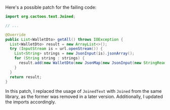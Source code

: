 Here's a possible patch for the failing code:

```java
import org.cactoos.text.Joined;

// ...

@Override
public List<WalletDto> getAll() throws IOException {
  List<WalletDto> result = new ArrayList<>();
  try (InputStream is = url.openStream()) {
    List<String> strings = new JsonInput(is).jsonArray();
    for (String string : strings) {
      result.add(new WalletDto(new JsonMap(new JsonInput(new StringReader(string)))));
    }
  }
  return result;
}
```

In this patch, I replaced the usage of `JoinedText` with `Joined` from the same library, as the former was removed in a later version. Additionally, I updated the imports accordingly.